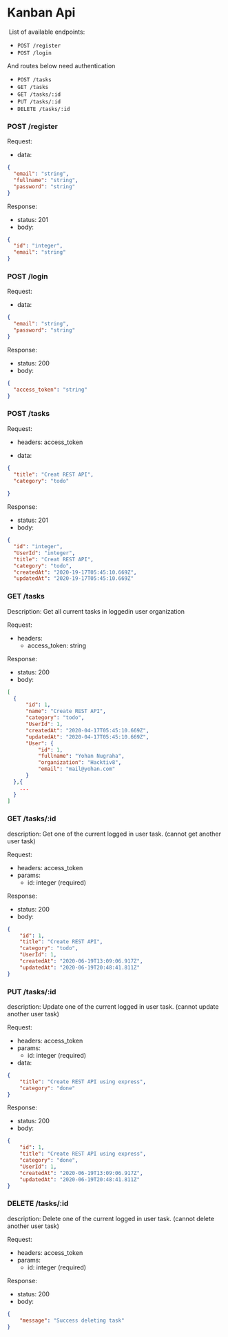 # Kanban Api

​
List of available endpoints:
​
- `POST /register`
- `POST /login`

And routes below need authentication
- `POST /tasks`
- `GET /tasks`
- `GET /tasks/:id`
- `PUT /tasks/:id`
- `DELETE /tasks/:id`


### POST /register

Request:

- data:

```json
{
  "email": "string",
  "fullname": "string",
  "password": "string"
}
```

Response:

- status: 201
- body:
  ​

```json
{
  "id": "integer",
  "email": "string"
}
```

### POST /login

Request:

- data:

```json
{
  "email": "string",
  "password": "string"
}
```

Response:

- status: 200
- body:
  ​

```json
{
  "access_token": "string"
}
```

### POST /tasks
Request:

- headers: access_token

- data:

```json
{
  "title": "Creat REST API",
  "category": "todo"
  
}
```

​Response:

- status: 201
- body:
  ​

```json
{
  "id": "integer",
  "UserId": "integer",
  "title": "Creat REST API",
  "category": "todo",
  "createdAt": "2020-19-17T05:45:10.669Z",
  "updatedAt": "2020-19-17T05:45:10.669Z"
```

### GET /tasks

Description: Get all current tasks in loggedin user organization 

Request:

- headers:
  - access_token: string

Response:

- status: 200
- body:
  ​

```json
[
  {
      "id": 1,
      "name": "Create REST API",
      "category": "todo",
      "UserId": 1,
      "createdAt": "2020-04-17T05:45:10.669Z",
      "updatedAt": "2020-04-17T05:45:10.669Z",
      "User": {
          "id": 1,
          "fullname": "Yohan Nugraha",
          "organization": "Hacktiv8",
          "email": "mail@yohan.com"
      }
  },{
    ...
  }
]
```

### GET /tasks/:id

description: 
  Get one of the current logged in user task. (cannot get another user task)

Request:

- headers: access_token
- params: 
  - id: integer (required)

Response:

- status: 200
- body:

```json
{
    "id": 1,
    "title": "Create REST API",
    "category": "todo",
    "UserId": 1,
    "createdAt": "2020-06-19T13:09:06.917Z",
    "updatedAt": "2020-06-19T20:48:41.811Z"
}
```

### PUT /tasks/:id

description: 
  Update one of the current logged in user task. (cannot update another user task)

Request:

- headers: access_token
- params: 
  - id: integer (required)
- data:

```json
{
    "title": "Create REST API using express",
    "category": "done"
}
```
Response:

- status: 200
- body:
  ​

```json
{
    "id": 1,
    "title": "Create REST API using express",
    "category": "done",
    "UserId": 1,
    "createdAt": "2020-06-19T13:09:06.917Z",
    "updatedAt": "2020-06-19T20:48:41.811Z"
}
```

### DELETE /tasks/:id

description: 
  Delete one of the current logged in user task. (cannot delete another user task)

Request:

- headers: access_token
- params: 
  - id: integer (required)

Response:

- status: 200
- body:

```json
{
    "message": "Success deleting task"
}
```
